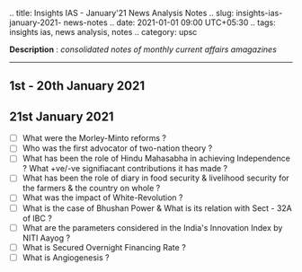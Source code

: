 .. title: Insights IAS - January'21 News Analysis Notes
.. slug: insights-ias-january-2021- news-notes
.. date: 2021-01-01 09:00 UTC+05:30
.. tags: insights ias, news analysis, notes
.. category: upsc

**Description** : *consolidated notes of monthly current affairs amagazines*

***
<!-- TEASER_END -->

## 1st - 20th January 2021

## 21st January 2021
- [ ] What were the Morley-Minto reforms ? 
- [ ] Who was the first advocator of two-nation theory ? 
- [ ] What has been the role of Hindu Mahasabha in achieving Independence ? What +ve/-ve signifiacant contributions it has made ? 
- [ ] What has been the role of diary in food security & livelihood security for the farmers & the country on whole ? 
- [ ] What was the impact of White-Revolution ?
- [ ] What is the case of Bhushan Power & What is its relation with Sect - 32A of IBC ? 
- [ ] What are the parameters considered in the India's Innovation Index by NITI Aayog ?
- [ ] What is Secured Overnight Financing Rate ?
- [ ] What is Angiogenesis ?